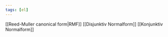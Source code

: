 ```yaml
---
tags: [el]
---
```

[[Reed-Muller canonical form|RMF]]
[[Disjunktiv Normalform]]
[[Konjunktiv Normalform]]